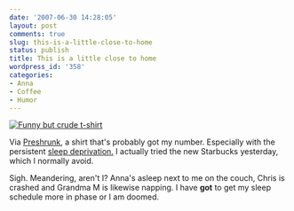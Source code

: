 ```yaml
---
date: '2007-06-30 14:28:05'
layout: post
comments: true
slug: this-is-a-little-close-to-home
status: publish
title: This is a little close to home
wordpress_id: '358'
categories:
- Anna
- Coffee
- Humor
---
```


[
![Funny but crude t-shirt](http://www.phfactor.net/wp-pics/sweet_sweet_coffee.png)](http://preshrunk.info/2007/06/sweet-sweet-coffee.php)

Via [Preshrunk](http://preshrunk.info/2007/06/sweet-sweet-coffee.php), a shirt that's probably got my number. Especially with the persistent [sleep deprivation.](http://www.phfactor.net/wp/category/anna/) I actually tried the new Starbucks yesterday, which I normally avoid.

Sigh. Meandering, aren't I? Anna's asleep next to me on the couch, Chris is crashed and Grandma M is likewise napping. I have **got** to get my sleep schedule more in phase or I am doomed.






